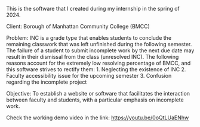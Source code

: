 This is the software that I created during my internship in the spring of 2024.

Client: Borough of Manhattan Community College (BMCC)

Problem: INC is a grade type that enables students to conclude the remaining classwork that was left unfinished during the following semester. 
         The failure of a student to submit incomplete work by the next due date may result in their dismissal from the class (unresolved INC). 
         The following reasons account for the extremely low resolving percentage of BMCC, and this software strives to rectify them:
            1. Neglecting the existence of INC
            2. Faculty accessibility issue for the upcoming semester
            3. Confusion regarding the incomplete project
            
Objective: To establish a website or software that facilitates the interaction between faculty and students, with a particular emphasis on incomplete work.

Check the working demo video in the link: https://youtu.be/0oQtLUaENhw 
